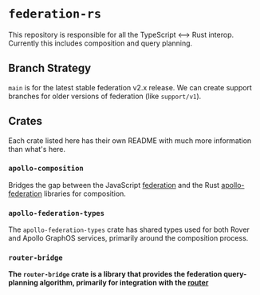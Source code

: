 # `federation-rs`

This repository is responsible for all the TypeScript <--> Rust interop. Currently
this includes composition and query planning.

## Branch Strategy

`main` is for the latest stable federation v2.x release. We can create support branches for older versions of federation
(like `support/v1`).

## Crates

Each crate listed here has their own README with much more information than what's here.

### `apollo-composition`

Bridges the gap between the JavaScript [federation](https://github.com/apollographql/federation) and the Rust
[apollo-federation](https://github.com/apollographql/router) libraries for composition.

### `apollo-federation-types`

The `apollo-federation-types` crate has shared types used for both Rover and Apollo GraphOS services, primarily
around the composition process.

### `router-bridge`

**The `router-bridge` crate is a library that provides the federation query-planning algorithm, primarily for
integration with the [router](https://github.com/apollographql/router)**
